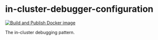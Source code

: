 # in-cluster-debugger-configuration

[![Build and Publish Docker image](https://github.com/rexagod/in-cluster-debugger-configuration/actions/workflows/build-and-publish.yaml/badge.svg)](https://github.com/rexagod/in-cluster-debugger-configuration/actions/workflows/build-and-publish.yaml)

The in-cluster debugging pattern.
